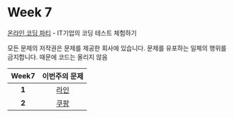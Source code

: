 # Week 7

[온라인 코딩 파티](https://codingparty.goorm.io/) - IT기업의 코딩 테스트 체험하기

모든 문제의 저작권은 문제를 제공한 회사에 있습니다. 문제를 유포하는 일체의 행위를 금지합니다.
때문에 코드는 올리지 않음

Week7 | 이번주의 문제
:---: | :--------:
**1** | [라인](https://codingparty.goorm.io/learn/exam/14695/%EB%9D%BC%EC%9D%B8/quiz/81151/making-queue-using-stack)
**2** | [쿠팡](http://codingparty.goorm.io/learn/exam/14620/%EC%BF%A0%ED%8C%A1/quiz/80425/%ED%96%89%EB%A0%AC-%EC%9D%B4%EB%8F%99)